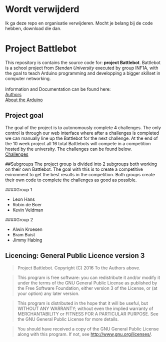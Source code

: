 # Wordt verwijderd
Ik ga deze repo en organisatie verwijderen. Mocht je belang bij de code hebben, download die dan.
# Project Battlebot
This repository is contains the source code for: **project Battlebot**.
Battlebot is a school project from _Stenden University_ executed by group INF1A,
with the goal to teach Arduino programming and developping a bigger skillset in
computer networking.<br><br>
Information and Documentation can be found here: <br>
[Authors](https://github.com/stenden-inf1a/project/blob/master/Documentation/Contact.md)<br>
[About the Arduino](https://github.com/stenden-inf1a/project/blob/master/Documentation/Battlebot.md)

## Project goal
The goal of the project is to autonomously complete 4 challenges. The only control is through
our web interface where after a challenges is completed we can manually line up the Battlebot
for the next challenge. At the end of the 10 week project all 16 total Battlebots will compete
in a competition hosted by the university. The challenges can be found below.<br>
[Challenges](https://github.com/stenden-inf1a/project/blob/master/Documentation/Challenges.md)

##Subgroups
The project group is divided into 2 subgroups both working on their own Battlebot. The goal with this is to create a competitive evironment to get the best results in the competition. Both groups create their own code to complete the challenges as good as possible.

####Group 1
- Leon Hans
- Robin de Boer
- Kevin Veldman

####Group 2
- Alwin Kroesen
- Bram Buist
- Jimmy Habing

## Licencing: General Public Licence version 3
> Project Battlebot.
> Copyright (C) 2016 To the Authors above.

> This program is free software: you can redistribute it and/or modify
> it under the terms of the GNU General Public License as published by
> the Free Software Foundation, either version 3 of the License, or
> (at your option) any later version.

> This program is distributed in the hope that it will be useful,
> but WITHOUT ANY WARRANTY; without even the implied warranty of
> MERCHANTABILITY or FITNESS FOR A PARTICULAR PURPOSE.  See the
> GNU General Public License for more details.

> You should have received a copy of the GNU General Public License
> along with this program.  If not, see <http://www.gnu.org/licenses/>.
